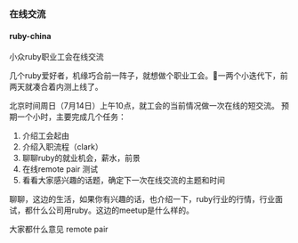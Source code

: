### 在线交流

#### ruby-china

小众ruby职业工会在线交流

几个ruby爱好者，机缘巧合前一阵子，就想做个职业工会。一两个小迭代下，前两天就凑合着内测上线了。 

北京时间周日（7月14日）上午10点，就工会的当前情况做一次在线的短交流。 预期一个小时，主要完成几个任务：

1. 介绍工会起由
2. 介绍入职流程（clark）
3. 聊聊ruby的就业机会，薪水，前景
4. 在线remote pair 测试
5. 看看大家感兴趣的话题，确定下一次在线交流的主题和时间




聊聊，这边的生活，如果你有兴趣的话，也介绍一下，ruby行业的行情，行业面试，都什么公司用ruby。这边的meetup是什么样的。


大家都什么意见
remote pair
